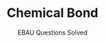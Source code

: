 ---
title: Chemical Bond
subtitle: EBAU Questions Solved
summary: EBAU Questions Solved.
tags:
- EBAU
- chemical-bond
categories:
- Chemistry

# Optional external URL for project (replaces project detail page).
external_link: "https://drive.google.com/file/d/1INMw8VP-b3JKBOGZtkAzfKPdgaYzFI21/view"

image:
  caption: Image by [**Tomislav Jakupec**](https://pixabay.com/es/users/tommyvideo-3092371/) on [Pixabay](https://pixabay.com/es/)
  focal_point: Smart
---
